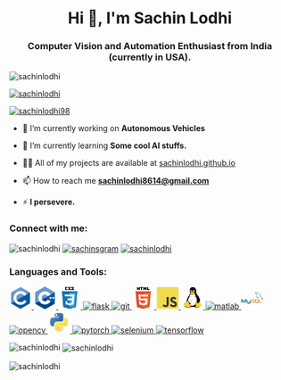 
<h1 align="center">Hi 👋, I'm Sachin Lodhi</h1>
<h3 align="center">Computer Vision and Automation Enthusiast from India (currently in USA).</h3>

<p align="left"> <img src="https://komarev.com/ghpvc/?username=sachinlodhi&label=Profile%20views&color=0e75b6&style=flat" alt="sachinlodhi" /> </p>

<p align="left"> <a href="https://github.com/ryo-ma/github-profile-trophy"><img src="https://github-profile-trophy.vercel.app/?username=sachinlodhi" alt="sachinlodhi" /></a> </p>

<p align="left"> <a href="https://twitter.com/sachinlodhi98" target="blank"><img src="https://img.shields.io/twitter/follow/sachinlodhi98?logo=twitter&style=for-the-badge" alt="sachinlodhi98" /></a> </p>

- 🔭 I’m currently working on **Autonomous Vehicles**

- 🌱 I’m currently learning **Some cool AI stuffs.**


- 👨‍💻 All of my projects are available at [sachinlodhi.github.io](sachinlodhi.github.io)

- 📫 How to reach me **sachinlodhi8614@gmail.com**

- ⚡ **I persevere.**

<h3 align="left">Connect with me:</h3>
<p align="left">
<a " target="blank"><img alig
<a href="https://linkedin.com/in/sachinlodhi" target="blank"><img align="center" src="https://raw.githubusercontent.com/rahuldkjain/github-profile-readme-generator/master/src/images/icons/Social/linked-in-alt.svg" alt="sachinlodhi" height="30" width="40" /></a>
<a href="https://instagram.com/sachinsgram" target="blank"><img align="center" src="https://raw.githubusercontent.com/rahuldkjain/github-profile-readme-generator/master/src/images/icons/Social/instagram.svg" alt="sachinsgram" height="30" width="40" /></a>
<a href="https://www.leetcode.com/sachinlodhi" target="blank"><img align="center" src="https://raw.githubusercontent.com/rahuldkjain/github-profile-readme-generator/master/src/images/icons/Social/leet-code.svg" alt="sachinlodhi" height="30" width="40" /></a>
</p>

<h3 align="left">Languages and Tools:</h3>
<p align="left"> <a href="https://www.cprogramming.com/" target="_blank" rel="noreferrer"> <img src="https://raw.githubusercontent.com/devicons/devicon/master/icons/c/c-original.svg" alt="c" width="40" height="40"/> </a> <a href="https://www.w3schools.com/cpp/" target="_blank" rel="noreferrer"> <img src="https://raw.githubusercontent.com/devicons/devicon/master/icons/cplusplus/cplusplus-original.svg" alt="cplusplus" width="40" height="40"/> </a> <a href="https://www.w3schools.com/css/" target="_blank" rel="noreferrer"> <img src="https://raw.githubusercontent.com/devicons/devicon/master/icons/css3/css3-original-wordmark.svg" alt="css3" width="40" height="40"/> </a> <a href="https://flask.palletsprojects.com/" target="_blank" rel="noreferrer"> <img src="https://www.vectorlogo.zone/logos/pocoo_flask/pocoo_flask-icon.svg" alt="flask" width="40" height="40"/> </a> <a href="https://git-scm.com/" target="_blank" rel="noreferrer"> <img src="https://www.vectorlogo.zone/logos/git-scm/git-scm-icon.svg" alt="git" width="40" height="40"/> </a> <a href="https://www.w3.org/html/" target="_blank" rel="noreferrer"> <img src="https://raw.githubusercontent.com/devicons/devicon/master/icons/html5/html5-original-wordmark.svg" alt="html5" width="40" height="40"/> </a> <a href="https://developer.mozilla.org/en-US/docs/Web/JavaScript" target="_blank" rel="noreferrer"> <img src="https://raw.githubusercontent.com/devicons/devicon/master/icons/javascript/javascript-original.svg" alt="javascript" width="40" height="40"/> </a> <a href="https://www.linux.org/" target="_blank" rel="noreferrer"> <img src="https://raw.githubusercontent.com/devicons/devicon/master/icons/linux/linux-original.svg" alt="linux" width="40" height="40"/> </a> <a href="https://www.mathworks.com/" target="_blank" rel="noreferrer"> <img src="https://upload.wikimedia.org/wikipedia/commons/2/21/Matlab_Logo.png" alt="matlab" width="40" height="40"/> </a> <a href="https://www.mysql.com/" target="_blank" rel="noreferrer"> <img src="https://raw.githubusercontent.com/devicons/devicon/master/icons/mysql/mysql-original-wordmark.svg" alt="mysql" width="40" height="40"/> </a> <a href="https://opencv.org/" target="_blank" rel="noreferrer"> <img src="https://www.vectorlogo.zone/logos/opencv/opencv-icon.svg" alt="opencv" width="40" height="40"/> </a> <a href="https://www.python.org" target="_blank" rel="noreferrer"> <img src="https://raw.githubusercontent.com/devicons/devicon/master/icons/python/python-original.svg" alt="python" width="40" height="40"/> </a> <a href="https://pytorch.org/" target="_blank" rel="noreferrer"> <img src="https://www.vectorlogo.zone/logos/pytorch/pytorch-icon.svg" alt="pytorch" width="40" height="40"/> </a> <a href="https://www.selenium.dev" target="_blank" rel="noreferrer"> <img src="https://raw.githubusercontent.com/detain/svg-logos/780f25886640cef088af994181646db2f6b1a3f8/svg/selenium-logo.svg" alt="selenium" width="40" height="40"/> </a> <a href="https://www.tensorflow.org" target="_blank" rel="noreferrer"> <img src="https://www.vectorlogo.zone/logos/tensorflow/tensorflow-icon.svg" alt="tensorflow" width="40" height="40"/> </a> </p>

<p><img align="left" src="https://github-readme-stats.vercel.app/api/top-langs?username=sachinlodhi&show_icons=true&locale=en&layout=compact" alt="sachinlodhi" /></p>

<p>&nbsp;<img align="center" src="https://github-readme-stats.vercel.app/api?username=sachinlodhi&show_icons=true&locale=en" alt="sachinlodhi" /></p>

<p><img align="center" src="https://github-readme-streak-stats.herokuapp.com/?user=sachinlodhi&" alt="sachinlodhi" /></p>


<!---
sachinlodhi/sachinlodhi is a ✨ special ✨ repository because its `README.md` (this file) appears on your GitHub profile.
You can click the Preview link to take a look at your changes.
--->
<!-- ![visitor badge](https://visitor-badge.glitch.me/badge?page_id=sachinlodhi.visitor-badge&left_color=red&right_color=blue) 
![Sachin's GitHub stats](https://github-readme-stats.vercel.app/api?username=sachinlodhi&show_icons=true&theme=radical) -->

